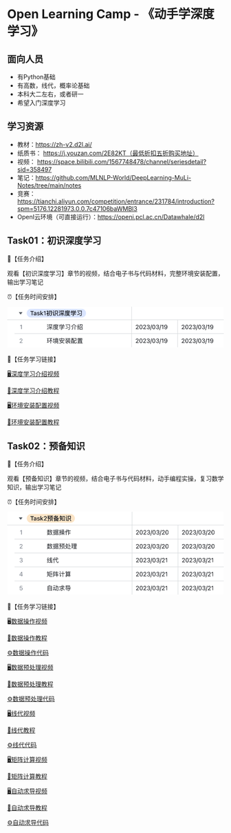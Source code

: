 # Open Learning Camp - 《动手学深度学习》

## 面向人员

- 有Python基础
- 有高数，线代，概率论基础
- 本科大二左右，或者研一
- 希望入门深度学习

## 学习资源

- 教材：https://zh-v2.d2l.ai/
- 纸质书： https://j.youzan.com/2E82KT（最低折扣五折购买地址）
- 视频： https://space.bilibili.com/1567748478/channel/seriesdetail?sid=358497
- 笔记：https://github.com/MLNLP-World/DeepLearning-MuLi-Notes/tree/main/notes
- 竞赛：https://tianchi.aliyun.com/competition/entrance/231784/introduction?spm=5176.12281973.0.0.7c47106baWMBl3
- OpenI云环境（可直接运行）：https://openi.pcl.ac.cn/Datawhale/d2l

## Task01：初识深度学习

📑【任务介绍】

观看【初识深度学习】章节的视频，结合电子书与代码材料，完整环境安装配置，输出学习笔记



⏰【任务时间安排】

![Snipaste_2023-03-11_14-39-36.png](img/README/1.png)

📒【任务学习链接】

[🖥️深度学习介绍视频](https://www.bilibili.com/video/BV1J54y187f9/?p=1&vd_source=92dec0740d9d8929f8fb26d1ac900465)

[📖深度学习介绍教程](https://zh-v2.d2l.ai/chapter_introduction/index.html)



[🖥️环境安装配置视频](https://www.bilibili.com/video/BV18p4y1h7Dr/?vd_source=4cc9f0023dddad3ba6f7edc17eb3040d)

[📖环境安装配置教程](https://zh-v2.d2l.ai/chapter_installation/index.html)



## Task02：预备知识

📑【任务介绍】

观看【预备知识】章节的视频，结合电子书与代码材料，动手编程实操，复习数学知识，输出学习笔记





⏰【任务时间安排】

![Snipaste_2023-03-11_15-27-14.png](img/README/1-20230320100609442.png)



📒【任务学习链接】

🖥️[数据操作视频](https://www.bilibili.com/video/BV1CV411Y7i4/?p=1&vd_source=4cc9f0023dddad3ba6f7edc17eb3040d)

[📖数据操作教程](https://zh-v2.d2l.ai/chapter_preliminaries/ndarray.html)

[⚙️数据操作代码](https://courses.d2l.ai/zh-v2/assets/notebooks/chapter_preliminaries/ndarray.slides.html#/)



[🖥️数据预处理视频](https://www.bilibili.com/video/BV1CV411Y7i4/?p=3&vd_source=4cc9f0023dddad3ba6f7edc17eb3040d)

[📖](https://zh-v2.d2l.ai/chapter_preliminaries/ndarray.html)[数据预处理教程](https://zh-v2.d2l.ai/chapter_preliminaries/pandas.html)

[⚙️](https://courses.d2l.ai/zh-v2/assets/notebooks/chapter_preliminaries/ndarray.slides.html#/)[数据预处理代码](https://courses.d2l.ai/zh-v2/assets/notebooks/chapter_preliminaries/pandas.slides.html#/)



[🖥️线代视频](https://www.bilibili.com/video/BV1eK4y1U7Qy/?vd_source=4cc9f0023dddad3ba6f7edc17eb3040d)

[📖](https://zh-v2.d2l.ai/chapter_preliminaries/ndarray.html)[线代教程](https://zh-v2.d2l.ai/chapter_preliminaries/linear-algebra.html)

[⚙️](https://courses.d2l.ai/zh-v2/assets/notebooks/chapter_preliminaries/ndarray.slides.html#/)[线代代码](https://courses.d2l.ai/zh-v2/assets/notebooks/chapter_preliminaries/linear-algebra.slides.html#/)



[🖥️矩阵计算视频](https://www.bilibili.com/video/BV1eZ4y1w7PY/?vd_source=4cc9f0023dddad3ba6f7edc17eb3040d)

[📖](https://zh-v2.d2l.ai/chapter_preliminaries/ndarray.html)[矩阵计算教程](https://zh-v2.d2l.ai/chapter_preliminaries/calculus.html)



[🖥️自动求导视频](https://www.bilibili.com/video/BV1KA411N7Px/?vd_source=4cc9f0023dddad3ba6f7edc17eb3040d)

[📖](https://zh-v2.d2l.ai/chapter_preliminaries/ndarray.html)[自动求导教程](https://zh-v2.d2l.ai/chapter_preliminaries/autograd.html)

[⚙️](https://courses.d2l.ai/zh-v2/assets/notebooks/chapter_preliminaries/ndarray.slides.html#/)[自动求导代码](https://courses.d2l.ai/zh-v2/assets/notebooks/chapter_preliminaries/autograd.slides.html#/)
